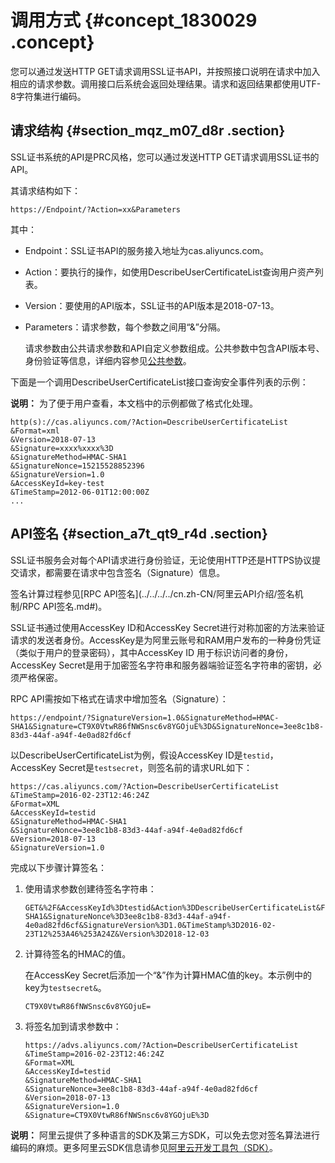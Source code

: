 # 调用方式 {#concept_1830029 .concept}

您可以通过发送HTTP GET请求调用SSL证书API，并按照接口说明在请求中加入相应的请求参数。调用接口后系统会返回处理结果。请求和返回结果都使用UTF-8字符集进行编码。

## 请求结构 {#section_mqz_m07_d8r .section}

SSL证书系统的API是PRC风格，您可以通过发送HTTP GET请求调用SSL证书的API。

其请求结构如下：

``` {#codeblock_ycp_eml_0he}
https://Endpoint/?Action=xx&Parameters
```

其中：

-   Endpoint：SSL证书API的服务接入地址为cas.aliyuncs.com。
-   Action：要执行的操作，如使用DescribeUserCertificateList查询用户资产列表。
-   Version：要使用的API版本，SSL证书的API版本是2018-07-13。
-   Parameters：请求参数，每个参数之间用“&”分隔。

    请求参数由公共请求参数和API自定义参数组成。公共参数中包含API版本号、身份验证等信息，详细内容参见[公共参数](cn.zh-CN/API参考/公共参数.md#)。


下面是一个调用DescribeUserCertificateList接口查询安全事件列表的示例：

**说明：** 为了便于用户查看，本文档中的示例都做了格式化处理。

``` {#codeblock_age_769_yaj}
http(s)://cas.aliyuncs.com/?Action=DescribeUserCertificateList
&Format=xml
&Version=2018-07-13
&Signature=xxxx%xxxx%3D
&SignatureMethod=HMAC-SHA1
&SignatureNonce=15215528852396
&SignatureVersion=1.0
&AccessKeyId=key-test
&TimeStamp=2012-06-01T12:00:00Z
...
```

## API签名 {#section_a7t_qt9_r4d .section}

SSL证书服务会对每个API请求进行身份验证，无论使用HTTP还是HTTPS协议提交请求，都需要在请求中包含签名（Signature）信息。

签名计算过程参见[RPC API签名](../../../../cn.zh-CN/阿里云API介绍/签名机制/RPC API签名.md#)。

SSL证书通过使用AccessKey ID和AccessKey Secret进行对称加密的方法来验证请求的发送者身份。AccessKey是为阿里云账号和RAM用户发布的一种身份凭证（类似于用户的登录密码），其中AccessKey ID 用于标识访问者的身份，AccessKey Secret是用于加密签名字符串和服务器端验证签名字符串的密钥，必须严格保密。

RPC API需按如下格式在请求中增加签名（Signature）：

``` {#codeblock_s2p_07g_one}
https://endpoint/?SignatureVersion=1.0&SignatureMethod=HMAC-SHA1&Signature=CT9X0VtwR86fNWSnsc6v8YGOjuE%3D&SignatureNonce=3ee8c1b8-83d3-44af-a94f-4e0ad82fd6cf
```

以DescribeUserCertificateList为例，假设AccessKey ID是`testid`， AccessKey Secret是`testsecret`，则签名前的请求URL如下：

``` {#codeblock_oar_9es_v2y}
https://cas.aliyuncs.com/?Action=DescribeUserCertificateList
&TimeStamp=2016-02-23T12:46:24Z
&Format=XML
&AccessKeyId=testid
&SignatureMethod=HMAC-SHA1
&SignatureNonce=3ee8c1b8-83d3-44af-a94f-4e0ad82fd6cf
&Version=2018-07-13
&SignatureVersion=1.0
```

完成以下步骤计算签名：

1.  使用请求参数创建待签名字符串：

    ``` {#codeblock_8su_ksv_nmj}
    GET&%2F&AccessKeyId%3Dtestid&Action%3DDescribeUserCertificateList&Format%3DXML&SignatureMethod%3DHMAC-SHA1&SignatureNonce%3D3ee8c1b8-83d3-44af-a94f-4e0ad82fd6cf&SignatureVersion%3D1.0&TimeStamp%3D2016-02-23T12%253A46%253A24Z&Version%3D2018-12-03
    ```

2.  计算待签名的HMAC的值。

    在AccessKey Secret后添加一个“&”作为计算HMAC值的key。本示例中的key为`testsecret&`。

    ``` {#codeblock_lj2_5mp_2jd}
    CT9X0VtwR86fNWSnsc6v8YGOjuE=
    ```

3.  将签名加到请求参数中：

    ``` {#codeblock_jwo_x4o_1vz}
    https://advs.aliyuncs.com/?Action=DescribeUserCertificateList
    &TimeStamp=2016-02-23T12:46:24Z
    &Format=XML
    &AccessKeyId=testid
    &SignatureMethod=HMAC-SHA1
    &SignatureNonce=3ee8c1b8-83d3-44af-a94f-4e0ad82fd6cf
    &Version=2018-07-13
    &SignatureVersion=1.0
    &Signature=CT9X0VtwR86fNWSnsc6v8YGOjuE%3D
    ```


**说明：** 阿里云提供了多种语言的SDK及第三方SDK，可以免去您对签名算法进行编码的麻烦。更多阿里云SDK信息请参见[阿里云开发工具包（SDK）](https://develop.aliyun.com/tools/sdk?#/java)。

